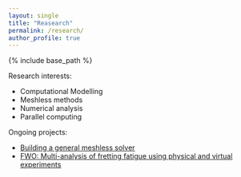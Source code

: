 ```yaml
---
layout: single
title: "Reasearch"
permalink: /research/
author_profile: true
---
```


{% include base_path %}

Research interests:
- Computational Modelling
- Meshless methods
- Numerical analysis
- Parallel computing

Ongoing projects:
- [Building a general meshless
  solver](http://www-e6.ijs.si/ParallelAndDistributedSystems/MeshlessMachine/wiki/index.php/Main_Page)
- [FWO: Multi-analysis of fretting fatigue using physical and virtual
  experiments](http://www.frettingfatigue.ugent.be/)
